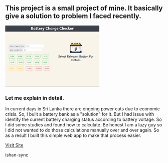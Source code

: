 ## This project is a small project of mine. It basically give a solution to problem I faced recently.

<img src='./img/screenshot.png' width='300px' height='auto'>

### Let me explain in detail.

In current days in Sri Lanka there are ongoing power cuts due to economic crisis. So, I built a battery bank
as a "solution" for it. But I had issue with identify the current battery charging status according to battery 
voltage. So I did some studies and found how to calculate. Be honest I am a lazy guy so I did not wanted to do
those calculations manually over and over again. So as a result I built this simple web app to make that process easier.

[Visit Site](https://ishan-sync.github.io/BatteryStatusChecker/)

<!-- ---

--- -->

ishan-sync